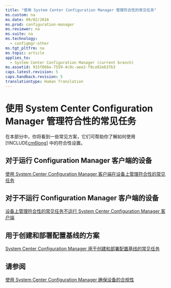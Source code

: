 ```yaml
---
title: "使用 System Center Configuration Manager 管理符合性的常见任务"
ms.custom: na
ms.date: 09/02/2016
ms.prod: configuration-manager
ms.reviewer: na
ms.suite: na
ms.technology: 
  - configmgr-other
ms.tgt_pltfrm: na
ms.topic: article
applies_to: 
  - System Center Configuration Manager (current branch)
ms.assetid: 915f866e-7559-4c9c-aee2-f9ca92e637b3
caps.latest.revision: 5
caps.handback.revision: 5
translationtype: Human Translation
---
```

# 使用 System Center Configuration Manager 管理符合性的常见任务
在本部分中，你将看到一些常见方案，它们可帮助你了解如何使用 [!INCLUDE[cm6long](../LocTest/includes/cm6long_md.md)] 中的符合性设置。  
  
## 对于运行 Configuration Manager 客户端的设备  
 [使用 System Center Configuration Manager 客户端在设备上管理符合性的常见任务](../LocTest/Common-tasks-for-managing-compliance-on-devices-with-the-System-Center-Configuration-Manager-client.md)  
  
## 对于不运行 Configuration Manager 客户端的设备  
 [设备上管理符合性的常见任务不运行 System Center Configuration Manager 客户端](../LocTest/Common-tasks-for-managing-compliance-on-devices-not-running-the-System-Center-Configuration-Manager-client.md)  
  
## 用于创建和部署配置基线的方案  
 [System Center Configuration Manager 用于创建和部署配置基线的常见任务](../LocTest/Common-tasks-for-creating-and-deploying-configuration-baselines-with-System-Center-Configuration-Manager.md)  
  
## 请参阅  
 [使用 System Center Configuration Manager 确保设备的合规性](../LocTest/Ensure-device-compliance-with-System-Center-Configuration-Manager.md)